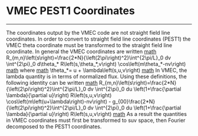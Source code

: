 VMEC PEST1 Coordinates
======================

------------------------------------------------------------------------

The coordinates output by the VMEC code are not straight field line
coordinates. In order to convert to straight field line coordinates
(PEST1) the VMEC theta coordinate must be transformed to the straight
field line coordinate. In general the VMEC coordinates are written
[math](math)
R\_{m,n}\\left(s\\right)=\\frac{2\*N}{\\left(2\\pi\\right)\^2}\\int\^{2\\pi/L}\_0
dv \\int\^{2\\pi}\_0 d\\theta\_\* R\\left(s,\\theta\_\*,v\\right)
\\cos\\left(m\\theta\_\*-nv\\right) [math](math) where [math](math)
\\theta\_\*= u + \\lambda\\left(s,u,v\\right) [math](math) In VMEC, the
lambda quantity is in terms of normalized flux. Using these definitions,
the following identity can be written [math](math)
R\_{m,n}\\left(s\\right)=\\frac{2\*N}{\\left(2\\pi\\right)\^2}\\int\^{2\\pi/L}\_0
dv \\int\^{2\\pi}\_0 du \\left(1+\\frac{\\partial \\lambda}{\\partial
u}\\right) R\\left(s,u,v\\right)
\\cos\\left(m\\left(u+\\lambda\\right)-nv\\right) -
g\_{00}\\frac{2\*N}{\\left(2\\pi\\right)\^2}\\int\^{2\\pi/L}\_0 dv
\\int\^{2\\pi}\_0 du \\left(1+\\frac{\\partial \\lambda}{\\partial
u}\\right) R\\left(s,u,v\\right) [math](math) As a result the quantities
in VMEC coordinates must first be transformed to suv space, then Fourier
decomposed to the PEST1 coordinates.
